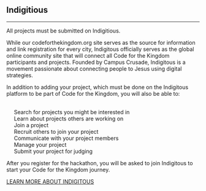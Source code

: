 ﻿## Indigitious
---
All projects must be submitted on Indigitious.  

While our codeforthekingdom.org site serves as the source for information and link registration for every city, Indigitous officially serves as the global online community site that will connect all Code for the Kingdom participants and projects. Founded by Campus Crusade, Indigitous is a movement passionate about connecting people to Jesus using digital strategies.  

In addition to adding your project, which must be done on the Indigitous platform to be part of Code for the Kingdom,  you will also be able to:

<br> 
&nbsp;&nbsp;&nbsp;&nbsp;&nbsp;Search for projects you might be interested in
<br> 
&nbsp;&nbsp;&nbsp;&nbsp;&nbsp;Learn about projects others are working on
<br> 
&nbsp;&nbsp;&nbsp;&nbsp;&nbsp;Join a  project
<br> 
&nbsp;&nbsp;&nbsp;&nbsp;&nbsp;Recruit others to join your project
<br> 
&nbsp;&nbsp;&nbsp;&nbsp;&nbsp;Communicate with your project members
<br> 
&nbsp;&nbsp;&nbsp;&nbsp;&nbsp;Manage your project
<br> 
&nbsp;&nbsp;&nbsp;&nbsp;&nbsp;Submit your project for judging

After you register for the hackathon, you will be asked to join Indigitous to start your Code for the Kingdom journey. 

<div>
  <div style="display:inline-block">
  <a class="button special-alternate"  href="https://indigitous.org/" target="_blank">
    LEARN MORE ABOUT INDIGITOUS
  </a>
  </div>
